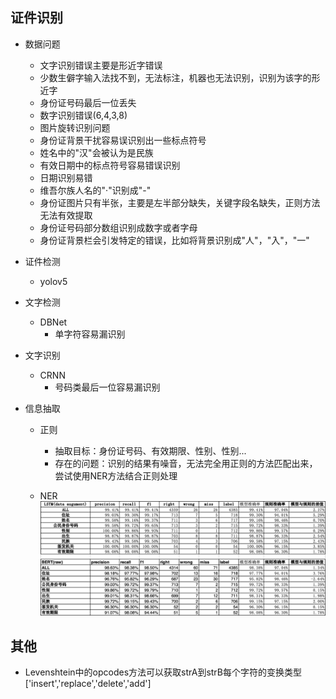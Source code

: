 
## 证件识别
* 数据问题
  * 文字识别错误主要是形近字错误
  * 少数生僻字输入法找不到，无法标注，机器也无法识别，识别为该字的形近字
  * 身份证号码最后一位丢失
  * 数字识别错误(6,4,3,8)
  * 图片旋转识别问题
  * 身份证背景干扰容易误识别出一些标点符号
  * 姓名中的"汉"会被认为是民族
  * 有效日期中的标点符号容易错误识别
  * 日期识别易错
  * 维吾尔族人名的"·"识别成"-"
  * 身份证图片只有半张，主要是左半部分缺失，关键字段名缺失，正则方法无法有效提取
  * 身份证号码部分数组识别成数字或者字母
  * 身份证背景栏会引发特定的错误，比如将背景识别成"人"，"入"，"一"
  


* 证件检测
  * yolov5
* 文字检测
  * DBNet
    * 单字符容易漏识别
* 文字识别
  * CRNN
    * 号码类最后一位容易漏识别
* 信息抽取
    * 正则
      * 抽取目标：身份证号码、有效期限、性别、性别...
      * 存在的问题：识别的结果有噪音，无法完全用正则的方法匹配出来，尝试使用NER方法结合正则处理

    * NER
      ![身份证NER结果比较](../信息抽取/data/idcard_ner.png)
    
## 其他
* Levenshtein中的opcodes方法可以获取strA到strB每个字符的变换类型['insert','replace','delete','add']